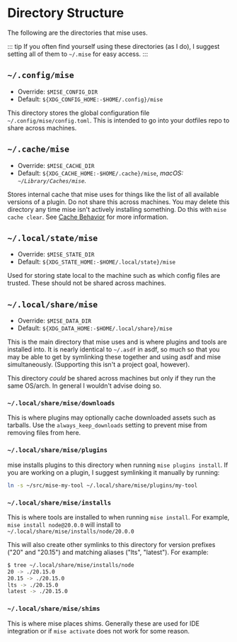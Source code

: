 # Directory Structure

The following are the directories that mise uses.

::: tip
If you often find yourself using these directories (as I do), I suggest setting all of them to `~/.mise` for easy access.
:::

## `~/.config/mise`

- Override: `$MISE_CONFIG_DIR`
- Default: `${XDG_CONFIG_HOME:-$HOME/.config}/mise`

This directory stores the global configuration file `~/.config/mise/config.toml`. This is intended to go into your
dotfiles repo to share across machines.

## `~/.cache/mise`

- Override: `$MISE_CACHE_DIR`
- Default: `${XDG_CACHE_HOME:-$HOME/.cache}/mise`, _macOS: `~/Library/Caches/mise`._

Stores internal cache that mise uses for things like the list of all available versions of a
plugin. Do not share this across machines. You may delete this directory any time mise isn't actively installing something.
Do this with `mise cache clear`.
See [Cache Behavior](/cache-behavior) for more information.

## `~/.local/state/mise`

- Override: `$MISE_STATE_DIR`
- Default: `${XDG_STATE_HOME:-$HOME/.local/state}/mise`

Used for storing state local to the machine such as which config files are trusted. These should not be shared across
machines.

## `~/.local/share/mise`

- Override: `$MISE_DATA_DIR`
- Default: `${XDG_DATA_HOME:-$HOME/.local/share}/mise`

This is the main directory that mise uses and is where plugins and tools are installed into.
It is nearly identical to `~/.asdf` in asdf, so much so that you may be able to get by
symlinking these together and using asdf and mise simultaneously. (Supporting this isn't a
project goal, however).

This directory _could_ be shared across machines but only if they run the same OS/arch. In general I wouldn't advise
doing so.

### `~/.local/share/mise/downloads`

This is where plugins may optionally cache downloaded assets such as tarballs. Use the
`always_keep_downloads` setting to prevent mise from removing files from here.

### `~/.local/share/mise/plugins`

mise installs plugins to this directory when running `mise plugins install`. If you are working on a
plugin, I suggest
symlinking it manually by running:

```sh
ln -s ~/src/mise-my-tool ~/.local/share/mise/plugins/my-tool
```

### `~/.local/share/mise/installs`

This is where tools are installed to when running `mise install`. For example, `mise install
node@20.0.0` will install to `~/.local/share/mise/installs/node/20.0.0`

This will also create other symlinks to this directory for version prefixes ("20" and "20.15")
and matching aliases ("lts", "latest").
For example:

```sh
$ tree ~/.local/share/mise/installs/node
20 -> ./20.15.0
20.15 -> ./20.15.0
lts -> ./20.15.0
latest -> ./20.15.0
```

### `~/.local/share/mise/shims`

This is where mise places shims. Generally these are used for IDE integration or if `mise activate`
does not work for some reason.
